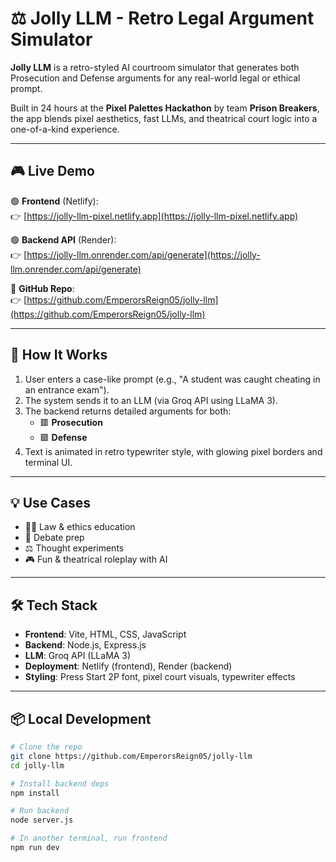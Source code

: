 # ⚖️ Jolly LLM - Retro Legal Argument Simulator

**Jolly LLM** is a retro-styled AI courtroom simulator that generates both Prosecution and Defense arguments for any real-world legal or ethical prompt.

Built in 24 hours at the **Pixel Palettes Hackathon** by team **Prison Breakers**, the app blends pixel aesthetics, fast LLMs, and theatrical court logic into a one-of-a-kind experience.

---

## 🎮 Live Demo

🟢 **Frontend** (Netlify):  
👉 [https://jolly-llm-pixel.netlify.app](https://jolly-llm-pixel.netlify.app)

🟢 **Backend API** (Render):  
👉 [https://jolly-llm.onrender.com/api/generate](https://jolly-llm.onrender.com/api/generate)

🔧 **GitHub Repo**:  
👉 [https://github.com/EmperorsReign05/jolly-llm](https://github.com/EmperorsReign05/jolly-llm)

---

## 🧠 How It Works

1. User enters a case-like prompt (e.g., "A student was caught cheating in an entrance exam").
2. The system sends it to an LLM (via Groq API using LLaMA 3).
3. The backend returns detailed arguments for both:
   - 🟥 **Prosecution**
   - 🟩 **Defense**
4. Text is animated in retro typewriter style, with glowing pixel borders and terminal UI.

---

## 💡 Use Cases

- 🧑‍🎓 Law & ethics education
- 🧠 Debate prep
- ⚖️ Thought experiments
- 🎮 Fun & theatrical roleplay with AI

---

## 🛠 Tech Stack

- **Frontend**: Vite, HTML, CSS, JavaScript
- **Backend**: Node.js, Express.js
- **LLM**: Groq API (LLaMA 3)
- **Deployment**: Netlify (frontend), Render (backend)
- **Styling**: Press Start 2P font, pixel court visuals, typewriter effects

---

## 📦 Local Development

```bash
# Clone the repo
git clone https://github.com/EmperorsReign05/jolly-llm
cd jolly-llm

# Install backend deps
npm install

# Run backend
node server.js

# In another terminal, run frontend
npm run dev
